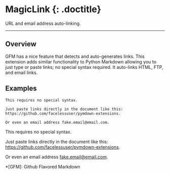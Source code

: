 # MagicLink {: .doctitle}
URL and email address auto-linking.

---

## Overview
GFM has a nice feature that detects and auto-generates links.  This extension adds similar functionality to Python Markdown allowing you to just type or paste links; no special syntax required.  It auto-links HTML, FTP, and email links.

## Examples

```
This requires no special syntax.

Just paste links directly in the document like this: https://github.com/facelessuser/pymdown-extensions.

Or even an email address fake.email@email.com.
```

This requires no special syntax.

Just paste links directly in the document like this: https://github.com/facelessuser/pymdown-extensions.

Or even an email address fake.email@email.com.

*[GFM]:  Github Flavored Markdown
